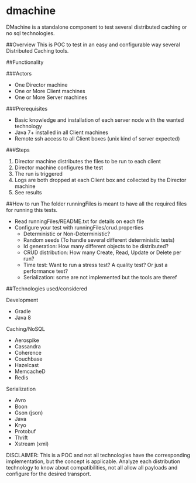 # dmachine
DMachine is a standalone component to test several distributed caching or no sql technologies.

##Overview
This is POC to test in an easy and configurable way several Distributed Caching tools.

##Functionality

###Actors
- One Director machine
- One or More Client machines
- One or More Server machines

###Prerequisites
- Basic knowledge and installation of each server node with the wanted technology
- Java 7+ installed in all Client machines
- Remote ssh access to all Client boxes (unix kind of server expected)

###Steps

1. Director machine distributes the files to be run to each client
2. Director machine configures the test
3. The run is triggered
4. Logs are both dropped at each Client box and collected by the Director machine
5. See results

##How to run
The folder runningFiles is meant to have all the required files for running this tests.
- Read runningFiles/README.txt for details on each file
- Configure your test with runningFiles/crud.properties
	- Deterministic or Non-Deterministic?
	- Random seeds (To handle several different deterministic tests)
	- Id generation: How many different objects to be distributed?
	- CRUD distribution: How many Create, Read, Update or Delete per run?
	- Time test: Want to run a stress test? A quality test? Or just a performance test?
	- Serialization: some are not implemented but the tools are theref

##Technologies used/considered

Development
- Gradle
- Java 8

Caching/NoSQL
- Aerospike
- Cassandra
- Coherence
- Couchbase
- Hazelcast
- MemcacheD
- Redis

Serialization
- Avro
- Boon
- Gson (json)
- Java
- Kryo
- Protobuf
- Thrift
- Xstream (xml)

DISCLAIMER: This is a POC and not all technologies have the corresponding implementation, but the concept is applicable. Analyze each distribution technology to know about compatibilities, not all allow all payloads and configure for the desired transport.

